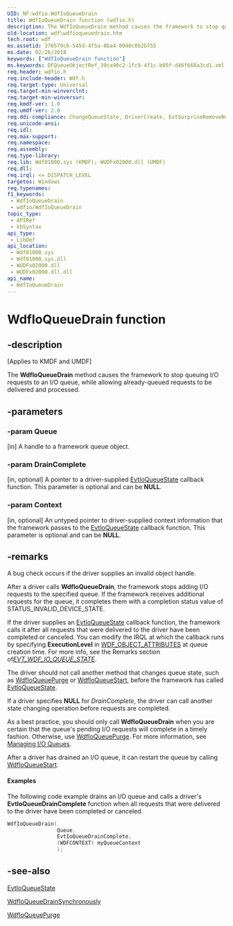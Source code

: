 ```yaml
---
UID: NF:wdfio.WdfIoQueueDrain
title: WdfIoQueueDrain function (wdfio.h)
description: The WdfIoQueueDrain method causes the framework to stop queuing I/O requests to an I/O queue, while allowing already-queued requests to be delivered and processed.
old-location: wdf\wdfioqueuedrain.htm
tech.root: wdf
ms.assetid: 376579c6-545d-4f5a-8ba4-0046c0b2b755
ms.date: 02/26/2018
keywords: ["WdfIoQueueDrain function"]
ms.keywords: DFQueueObjectRef_39ca90c2-1fc9-4f1c-b05f-d46f668a3cd1.xml, WdfIoQueueDrain, WdfIoQueueDrain method, kmdf.wdfioqueuedrain, wdf.wdfioqueuedrain, wdfio/WdfIoQueueDrain
req.header: wdfio.h
req.include-header: Wdf.h
req.target-type: Universal
req.target-min-winverclnt: 
req.target-min-winversvr: 
req.kmdf-ver: 1.0
req.umdf-ver: 2.0
req.ddi-compliance: ChangeQueueState, DriverCreate, EvtSurpriseRemoveNoSuspendQueue, KmdfIrql, KmdfIrql2, NoCancelFromEvtSurpriseRemove
req.unicode-ansi: 
req.idl: 
req.max-support: 
req.namespace: 
req.assembly: 
req.type-library: 
req.lib: Wdf01000.sys (KMDF); WUDFx02000.dll (UMDF)
req.dll: 
req.irql: <= DISPATCH_LEVEL
targetos: Windows
req.typenames: 
f1_keywords:
 - WdfIoQueueDrain
 - wdfio/WdfIoQueueDrain
topic_type:
 - APIRef
 - kbSyntax
api_type:
 - LibDef
api_location:
 - Wdf01000.sys
 - Wdf01000.sys.dll
 - WUDFx02000.dll
 - WUDFx02000.dll.dll
api_name:
 - WdfIoQueueDrain
---
```


# WdfIoQueueDrain function


## -description

<p class="CCE_Message">[Applies to KMDF and UMDF]</p>

The <b>WdfIoQueueDrain</b> method causes the framework to stop queuing I/O requests to an I/O queue, while allowing already-queued requests to be delivered and processed.

## -parameters

### -param Queue 

[in]
A handle to a framework queue object.

### -param DrainComplete 

[in, optional]
A pointer to a driver-supplied <a href="/windows-hardware/drivers/ddi/wdfio/nc-wdfio-evt_wdf_io_queue_state">EvtIoQueueState</a> callback function. This parameter is optional and can be <b>NULL</b>.

### -param Context 

[in, optional]
An untyped pointer to driver-supplied context information that the framework passes to the <a href="/windows-hardware/drivers/ddi/wdfio/nc-wdfio-evt_wdf_io_queue_state">EvtIoQueueState</a> callback function. This parameter is optional and can be <b>NULL</b>.

## -remarks

A bug check occurs if the driver supplies an invalid object handle.



After a driver calls <b>WdfIoQueueDrain</b>, the framework stops adding I/O requests to the specified queue. If the framework receives additional requests for the queue, it completes them with a completion status value of STATUS_INVALID_DEVICE_STATE.

If the driver supplies an <a href="/windows-hardware/drivers/ddi/wdfio/nc-wdfio-evt_wdf_io_queue_state">EvtIoQueueState</a> callback function, the framework calls it after all requests that were delivered to the driver have been completed or canceled. You can modify the IRQL at which the callback runs by specifying **ExecutionLevel** in [WDF_OBJECT_ATTRIBUTES](../wdfobject/ns-wdfobject-_wdf_object_attributes.md) at queue creation time. For more info, see the Remarks section of[*EVT_WDF_IO_QUEUE_STATE*](./nc-wdfio-evt_wdf_io_queue_state.md).

The driver should not call another method that changes queue state, such as <a href="/windows-hardware/drivers/ddi/wdfio/nf-wdfio-wdfioqueuepurge">WdfIoQueuePurge</a> or <a href="/windows-hardware/drivers/ddi/wdfio/nf-wdfio-wdfioqueuestart">WdfIoQueueStart</a>, before the framework has called <a href="/windows-hardware/drivers/ddi/wdfio/nc-wdfio-evt_wdf_io_queue_state">EvtIoQueueState</a>.

If a driver specifies <b>NULL</b> for <i>DrainComplete</i>, the driver can call another state changing operation before requests are completed.

As a best practice, you should only call <b>WdfIoQueueDrain</b> when you are certain that the queue's pending I/O requests will complete in a timely fashion. Otherwise, use <a href="/windows-hardware/drivers/ddi/wdfio/nf-wdfio-wdfioqueuepurge">WdfIoQueuePurge</a>. For more information, see <a href="/windows-hardware/drivers/wdf/managing-i-o-queues">Managing I/O Queues</a>.

After a driver has drained an I/O queue, it can restart the queue by calling <a href="/windows-hardware/drivers/ddi/wdfio/nf-wdfio-wdfioqueuestart">WdfIoQueueStart</a>.


#### Examples

The following code example drains an I/O queue and calls a driver's <b>EvtIoQueueDrainComplete</b> function when all requests that were delivered to the driver have been completed or canceled.

```cpp
WdfIoQueueDrain(
                Queue,
                EvtIoQueueDrainComplete,
                (WDFCONTEXT) myQueueContext
                );
```

## -see-also

<a href="/windows-hardware/drivers/ddi/wdfio/nc-wdfio-evt_wdf_io_queue_state">EvtIoQueueState</a>



<a href="/windows-hardware/drivers/ddi/wdfio/nf-wdfio-wdfioqueuedrainsynchronously">WdfIoQueueDrainSynchronously</a>



<a href="/windows-hardware/drivers/ddi/wdfio/nf-wdfio-wdfioqueuepurge">WdfIoQueuePurge</a>